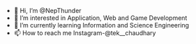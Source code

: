 - 👋 Hi, I’m @NepThunder
- 👀 I’m interested in Application, Web and Game Development
- 🌱 I’m currently learning Information and Science Engineering
- 📫 How to reach me Instagram-@tek__chaudhary

<!---
NepThunder/NepThunder is a ✨ special ✨ repository because its `README.md` (this file) appears on your GitHub profile.
You can click the Preview link to take a look at your changes.
--->
